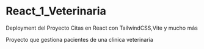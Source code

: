 # React_1_Veterinaria
Deployment del Proyecto Citas en React con TailwindCSS,Vite y mucho más

Proyecto que gestiona pacientes de una clinica veterinaria
